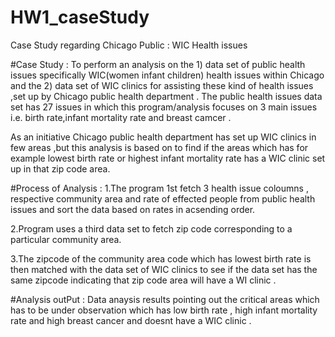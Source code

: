 # HW1_caseStudy
Case Study regarding Chicago Public : WIC Health issues

#Case Study : 
To perform an analysis  on the 1) data set of public health issues specifically WIC(women infant children) health issues within Chicago and the 2) data set of WIC clinics for assisting these kind of health issues ,set up by Chicago public health department .
The public health issues data set has 27 issues in which this program/analysis focuses on 3 main issues i.e. birth rate,infant mortality rate and breast camcer .

As an initiative Chicago public health department has set up WIC clinics in few areas ,but this analysis is based on 
to find if the areas which has for example lowest birth rate or highest infant mortality rate has a WIC clinic set up in that zip code area.

#Process of Analysis :
1.The program 1st fetch 3 health issue  coloumns , respective community area and rate of effected people from public health issues and sort the data based on rates  in acsending order.

2.Program uses a third data set to fetch zip code corresponding to a particular community area. 

3.The zipcode of the community area code which has lowest birth rate is then matched with the data set of WIC clinics to see if the data set has the same zipcode indicating that zip code area will have a WI clinic .


#Analysis outPut :
Data anaysis results pointing out the critical areas which has to be under observation which has low birth rate , 
high infant mortality rate and high breast cancer and  doesnt have a WIC clinic .
